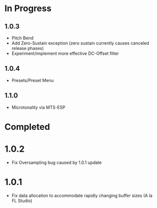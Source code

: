 # In Progress

## 1.0.3
* Pitch Bend
* Add Zero-Sustain exception (zero sustain currently causes canceled release phases)
* Experiment/implement more effective DC-Offset filter

## 1.0.4
* Presets/Preset Menu

## 1.1.0
* Microtonality via MTS-ESP

# Completed

# 1.0.2
* Fix Oversampling bug caused by 1.0.1 update

# 1.0.1
* Fix data allocation to accommodate rapidly changing buffer sizes (A la FL Studio)